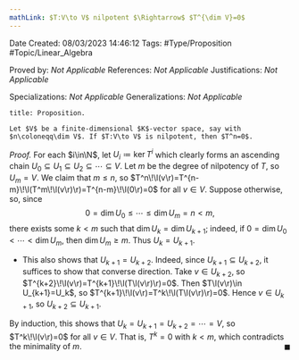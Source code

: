 ```yaml
---
mathLink: $T:V\to V$ nilpotent $\Rightarrow$ $T^{\dim V}=0$
---
```


<div class="topSpace"></div>

Date Created: 08/03/2023 14:46:12
Tags: #Type/Proposition #Topic/Linear_Algebra

Proved by: <i>Not Applicable</i>
References: <i>Not Applicable</i>
Justifications: <i>Not Applicable</i>

Specializations: <i>Not Applicable</i>
Generalizations: <i>Not Applicable</i>

``` ad-Proposition
title: Proposition.

Let $V$ be a finite-dimensional $K$-vector space, say with $n\coloneqq\dim V$. If $T:V\to V$ is nilpotent, then $T^n=0$.

```

<i>Proof.</i> For each $i\in\N$, let $U_i\coloneqq\ker T^i$ which clearly forms an ascending chain $U_0\subseteq U_1\subseteq U_2\subseteq\cdots\subseteq V$. Let $m$ be the degree of nilpotency of $T$, so $U_m=V$. We claim that $m\leq n$, so $T^n\!\l(v\r)=T^{n-m}\!\l(T^m\!\l(v\r)\r)=T^{n-m}\!\l(0\r)=0$ for all $v\in V$. Suppose otherwise, so, since
$$\begin{equation}
    0=\dim U_0\leq\cdots\leq\dim U_m=n<m,
\end{equation}$$
there exists some $k<m$ such that $\dim U_k=\dim U_{k+1}$; indeed, if $0=\dim U_0<\cdots<\dim U_m$, then $\dim U_m\geq m$. Thus $U_k=U_{k+1}$.
* This also shows that $U_{k+1}=U_{k+2}$. Indeed, since $U_{k+1}\subseteq U_{k+2}$, it suffices to show that converse direction. Take $v\in U_{k+2}$, so $T^{k+2}\!\l(v\r)=T^{k+1}\!\l(T\l(v\r)\r)=0$. Then $T\l(v\r)\in U_{k+1}=U_k$, so $T^{k+1}\!\l(v\r)=T^k\!\l(T\l(v\r)\r)=0$. Hence $v\in U_{k+1}$, so $U_{k+2}\subseteq U_{k+1}$.

By induction, this shows that $U_k=U_{k+1}=U_{k+2}=\cdots=V$, so $T^k\!\l(v\r)=0$ for all $v\in V$. That is, $T^k=0$ with $k<m$, which contradicts the minimality of $m$.<span style="float:right;">$\blacksquare$</span>
